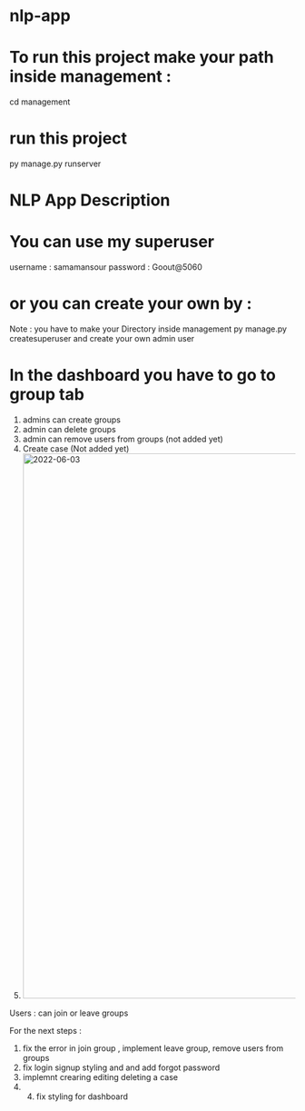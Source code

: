 # nlp-app
# To run this project make your path inside management :
cd management
# run this project
py manage.py runserver

# NLP App Description 

# You can use my superuser
username : samamansour
password : Goout@5060

# or you can create your own by : 
Note : you have to make your Directory inside management
py manage.py createsuperuser
and create your own admin user

# In the dashboard you have to go to group tab
1. admins can create groups 
2. admin can delete groups 
3. admin can remove users from groups (not added yet)
4. Create case (Not added yet)
5. <img width="960" alt="2022-06-03" src="https://user-images.githubusercontent.com/51129968/171905965-ac336052-517a-43b6-b89b-2e203852ccb2.png">

Users :
can join or leave groups


For the next steps :
1. fix  the error in join group , implement leave group, remove users from groups
2. fix login signup styling and and add forgot password
3. implemnt crearing editing deleting a case 
4. 4. fix styling for dashboard
